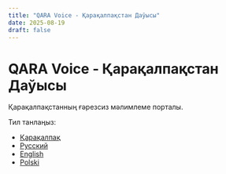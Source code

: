 ```yaml
---
title: "QARA Voice - Қарақалпақстан Даўысы"
date: 2025-08-19
draft: false
---
```


# QARA Voice - Қарақалпақстан Даўысы

Қарақалпақстанның ғәрезсиз мәлимлеме порталы.

Тил танлаңыз:
- [Қарақалпақ](/kk/)
- [Русский](/ru/)
- [English](/en/)
- [Polski](/pl/)
